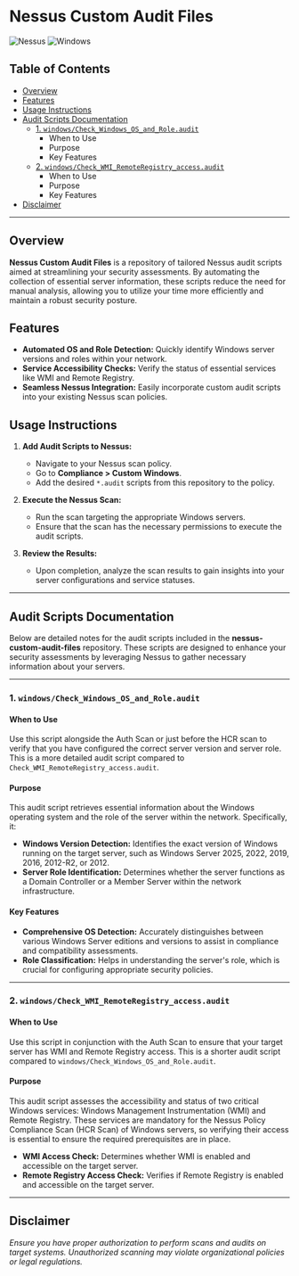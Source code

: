 # Nessus Custom Audit Files

![Nessus](https://img.shields.io/badge/Nessus-Compatible-green.svg)
![Windows](https://img.shields.io/badge/Windows-Compatible-blue.svg)

## Table of Contents
- [Overview](#overview)
- [Features](#features)
- [Usage Instructions](#usage-instructions)
- [Audit Scripts Documentation](#audit-scripts-documentation)
  - [1. `windows/Check_Windows_OS_and_Role.audit`](#1-windowscheck_windows_os_and_roleaudit)
    - When to Use
    - Purpose
    - Key Features
  - [2. `windows/Check_WMI_RemoteRegistry_access.audit`](#2-windowscheck_wmi_remoteregistry_accessaudit)
    - When to Use
    - Purpose
    - Key Features
- [Disclaimer](#disclaimer)


---

## Overview

**Nessus Custom Audit Files** is a repository of tailored Nessus audit scripts aimed at streamlining your security assessments. By automating the collection of essential server information, these scripts reduce the need for manual analysis, allowing you to utilize your time more efficiently and maintain a robust security posture.

## Features

- **Automated OS and Role Detection:** Quickly identify Windows server versions and roles within your network.
- **Service Accessibility Checks:** Verify the status of essential services like WMI and Remote Registry.
- **Seamless Nessus Integration:** Easily incorporate custom audit scripts into your existing Nessus scan policies.

## Usage Instructions

1. **Add Audit Scripts to Nessus:**
   - Navigate to your Nessus scan policy.
   - Go to **Compliance > Custom Windows**.
   - Add the desired `*.audit` scripts from this repository to the policy.

2. **Execute the Nessus Scan:**
   - Run the scan targeting the appropriate Windows servers.
   - Ensure that the scan has the necessary permissions to execute the audit scripts.

3. **Review the Results:**
   - Upon completion, analyze the scan results to gain insights into your server configurations and service statuses.

---

## Audit Scripts Documentation

Below are detailed notes for the audit scripts included in the **nessus-custom-audit-files** repository. These scripts are designed to enhance your security assessments by leveraging Nessus to gather necessary information about your servers.

---

### 1. `windows/Check_Windows_OS_and_Role.audit`


#### **When to Use**

Use this script alongside the Auth Scan or just before the HCR scan to verify that you have configured the correct server version and server role. This is a more detailed audit script compared to `Check_WMI_RemoteRegistry_access.audit`.


#### **Purpose**

This audit script retrieves essential information about the Windows operating system and the role of the server within the network. Specifically, it:

- **Windows Version Detection:** Identifies the exact version of Windows running on the target server, such as Windows Server 2025, 2022, 2019, 2016, 2012-R2, or 2012.
- **Server Role Identification:** Determines whether the server functions as a Domain Controller or a Member Server within the network infrastructure.

#### **Key Features**

- **Comprehensive OS Detection:** Accurately distinguishes between various Windows Server editions and versions to assist in compliance and compatibility assessments.
- **Role Classification:** Helps in understanding the server's role, which is crucial for configuring appropriate security policies.

---

### 2. `windows/Check_WMI_RemoteRegistry_access.audit`


#### **When to Use**

Use this script in conjunction with the Auth Scan to ensure that your target server has WMI and Remote Registry access. This is a shorter audit script compared to `windows/Check_Windows_OS_and_Role.audit`.

#### **Purpose**

This audit script assesses the accessibility and status of two critical Windows services: Windows Management Instrumentation (WMI) and Remote Registry. These services are mandatory for the Nessus Policy Compliance Scan (HCR Scan) of Windows servers, so verifying their access is essential to ensure the required prerequisites are in place.

- **WMI Access Check:** Determines whether WMI is enabled and accessible on the target server.
- **Remote Registry Access Check:** Verifies if Remote Registry is enabled and accessible on the target server.

---

## Disclaimer

*Ensure you have proper authorization to perform scans and audits on target systems. Unauthorized scanning may violate organizational policies or legal regulations.*
